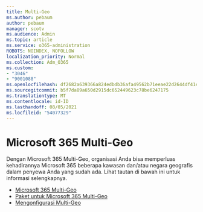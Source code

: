 ```yaml
---
title: Multi-Geo
ms.author: pebaum
author: pebaum
manager: scotv
ms.audience: Admin
ms.topic: article
ms.service: o365-administration
ROBOTS: NOINDEX, NOFOLLOW
localization_priority: Normal
ms.collection: Adm_O365
ms.custom:
- "3046"
- "9001088"
ms.openlocfilehash: df2682a639366a824edbdb36afa49562b71eeae22d2644df41e7bc68490a4f75
ms.sourcegitcommit: b5f7da89a650d2915dc652449623c78be6247175
ms.translationtype: MT
ms.contentlocale: id-ID
ms.lasthandoff: 08/05/2021
ms.locfileid: "54077329"
---
```

# <a name="microsoft-365-multi-geo"></a>Microsoft 365 Multi-Geo

Dengan Microsoft 365 Multi-Geo, organisasi Anda bisa memperluas kehadirannya Microsoft 365 beberapa kawasan dan/atau negara geografis dalam penyewa Anda yang sudah ada. Lihat tautan di bawah ini untuk informasi selengkapnya.

- [Microsoft 365 Multi-Geo](https://docs.microsoft.com/office365/enterprise/office-365-multi-geo)
- [Paket untuk Microsoft 365 Multi-Geo](https://docs.microsoft.com/office365/enterprise/plan-for-multi-geo)
- [Mengonfigurasi Multi-Geo](https://docs.microsoft.com/office365/enterprise/multi-geo-tenant-configuration)
